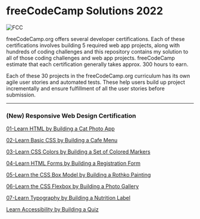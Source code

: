 # freeCodeCamp Solutions 2022

![FCC ][fcc-img]

[fcc-img]:https://camo.githubusercontent.com/60c67cf9ac2db30d478d21755289c423e1f985c6/68747470733a2f2f73332e616d617a6f6e6177732e636f6d2f66726565636f646563616d702f776964652d736f6369616c2d62616e6e65722e706e67

freeCodeCamp.org offers several developer certifications. Each of these certifications involves building 5 required web app projects, along with hundreds of coding challenges and this repository contains my solution to all of those coding challenges and web app projects. freeCodeCamp estimate that each certification generally takes approx. 300 hours to earn.

Each of these 30 projects in the freeCodeCamp.org curriculum has its own agile user stories and automated tests. These help users build up project incrementally and ensure fulfillment of all the user stories before submission.

---

### (New) Responsive Web Design Certification
<a href="https://github.com/mlmariscotes/freeCodeCamp-Course-Project-2022/blob/60a8f09091fa85e39dd222457ccbccc79679f2d3/(New)%20Responsive%20Web%20Design%20Certification/01-Learn%20HTML%20by%20Building%20a%20Car%20Photo%20App/01-Learn%20HTML%20by%20Building%20a%20Cat%20Photo%20App.html">01-Learn HTML by Building a Cat Photo App</a>

<a href="https://github.com/mlmariscotes/freeCodeCamp-Course-Project-2022/tree/main/(New)%20Responsive%20Web%20Design%20Certification/02-Learn%20Basic%20CSS%20by%20Building%20a%20Cafe%20Menu">02-Learn Basic CSS by Building a Cafe Menu</a>

<a href="https://github.com/mlmariscotes/freeCodeCamp-Project-Solutions-2022/tree/main/(New)%20Responsive%20Web%20Design%20Certification/03-Learn%20CSS%20Colors%20by%20Building%20a%20Set%20of%20Colored%20Markers">03-Learn CSS Colors by Building a Set of Colored Markers</a>

<a href="https://github.com/mlmariscotes/freeCodeCamp-Project-Solutions-2022/tree/main/(New)%20Responsive%20Web%20Design%20Certification/04-Learn%20HTML%20Forms%20by%20%20Building%20a%20Registration%20Form">04-Learn HTML Forms by  Building a Registration Form</a>

<a href="https://github.com/mlmariscotes/freeCodeCamp-Project-Solutions-2022/tree/main/(New)%20Responsive%20Web%20Design%20Certification/05-Learn%20the%20CSS%20%20Box%20Model%20by%20Building%20a%20Rothko%20Painting">05-Learn the CSS  Box Model by Building a Rothko Painting</a>

<a href="https://github.com/mlmariscotes/freeCodeCamp-Project-Solutions-2022/tree/main/(New)%20Responsive%20Web%20Design%20Certification/06-Learn%20the%20CSS%20%20Flexbox%20by%20Building%20a%20Photo%20Gallery">06-Learn the CSS  Flexbox by Building a Photo Gallery</a>

<a href="https://github.com/mlmariscotes/freeCodeCamp-Project-Solutions-2022/tree/main/(New)%20Responsive%20Web%20Design%20Certification/07-Learn%20Typography%20by%20Building%20a%20Nutrition%20Label">07-Learn Typography by Building a Nutrition Label</a>

<a href="https://github.com/mlmariscotes/freeCodeCamp-Project-Solutions-2022/tree/main/(New)%20Responsive%20Web%20Design%20Certification/08-Learn%20Accessibility%20by%20Building%20a%20Quiz">Learn Accessibility by Building a Quiz</a>
